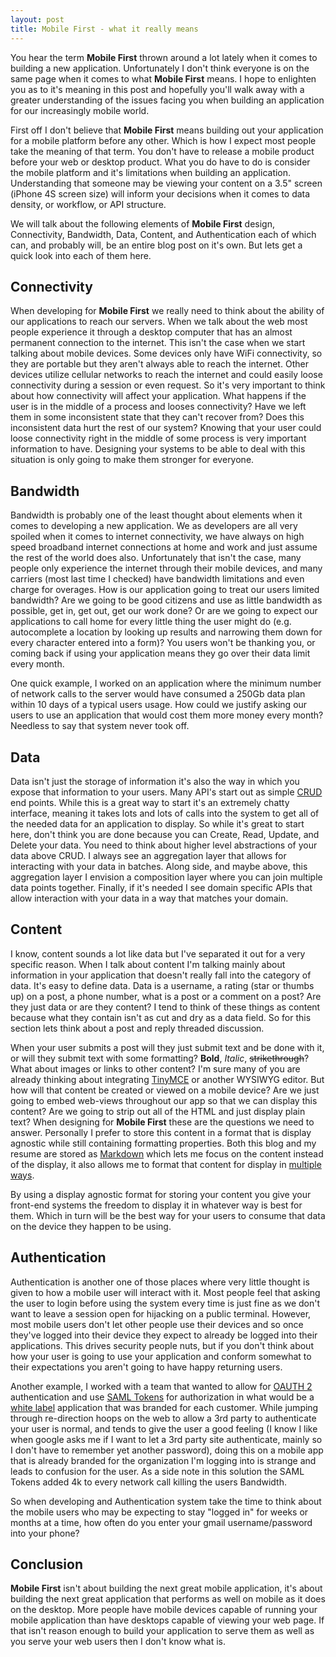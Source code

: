 ```yaml
---
layout: post
title: Mobile First - what it really means
---
```


You hear the term **Mobile First** thrown around a lot lately when it comes to building a new application.  Unfortunately I don't think everyone is on the same page when it comes to what **Mobile First** means.  I hope to enlighten you as to it's meaning in this post and hopefully you'll walk away with a greater understanding of the issues facing you when building an application for our increasingly mobile world.

First off I don't believe that **Mobile First** means building out your application for a mobile platform before any other.  Which is how I expect most people take the meaning of that term.  You don't have to release a mobile product before your web or desktop product.  What you do have to do is consider the mobile platform and it's limitations when building an application.  Understanding that someone may be viewing your content on a 3.5" screen (iPhone 4S screen size) will inform your decisions when it comes to data density, or workflow, or API structure.

We will talk about the following elements of **Mobile First** design, Connectivity, Bandwidth, Data, Content, and Authentication each of which can, and probably will, be an entire blog post on it's own.  But lets get a quick look into each of them here.


## Connectivity

When developing for **Mobile First** we really need to think about the ability of our applications to reach our servers.  When we talk about the web most people experience it through a desktop computer that has an almost permanent connection to the internet.  This isn't the case when we start talking about mobile devices.  Some devices only have WiFi connectivity, so they are portable but they aren't always able to reach the internet.  Other devices utilize cellular networks to reach the internet and could easily loose connectivity during a session or even request.  So it's very important to think about how connectivity will affect your application.  What happens if the user is in the middle of a process and looses connectivity?  Have we left them in some inconsistent state that they can't recover from?  Does this inconsistent data hurt the rest of our system?  Knowing that your user could loose connectivity right in the middle of some process is very important information to have. Designing your systems to be able to deal with this situation is only going to make them stronger for everyone.


## Bandwidth

Bandwidth is probably one of the least thought about elements when it comes to developing a new application.  We as developers are all very spoiled when it comes to internet connectivity, we have always on high speed broadband internet connections at home and work and just assume the rest of the world does also.  Unfortunately that isn't the case, many people only experience the internet through their mobile devices, and many carriers (most last time I checked) have bandwidth limitations and even charge for overages.  How is our application going to treat our users limited bandwidth?  Are we going to be good citizens and use as little bandwidth as possible, get in, get out, get our work done?  Or are we going to expect our applications to call home for every little thing the user might do (e.g. autocomplete a location by looking up results and narrowing them down for every character entered into a form)?  You users won't be thanking you, or coming back if using your application means they go over their data limit every month.

One quick example, I worked on an application where the minimum number of network calls to the server would have consumed a 250Gb data plan within 10 days of a typical users usage.  How could we justify asking our users to use an application that would cost them more money every month?  Needless to say that system never took off.


## Data

Data isn't just the storage of information it's also the way in which you expose that information to your users.  Many API's start out as simple [CRUD](http://en.wikipedia.org/wiki/Create,_read,_update_and_delete) end points.  While this is a great way to start it's an extremely chatty interface, meaning it takes lots and lots of calls into the system to get all of the needed data for an application to display.  So while it's great to start here, don't think you are done because you can Create, Read, Update, and Delete your data.  You need to think about higher level abstractions of your data above CRUD.  I always see an aggregation layer that allows for interacting with your data in batches.  Along side, and maybe above, this aggregation layer I envision a composition layer where you can join multiple data points together.  Finally, if it's needed I see domain specific APIs that allow interaction with your data in a way that matches your domain.


## Content

I know, content sounds a lot like data but I've separated it out for a very specific reason.  When I talk about content I'm talking mainly about information in your application that doesn't really fall into the category of data.  It's easy to define data.  Data is a username, a rating (star or thumbs up) on a post, a phone number, what is a post or a comment on a post?  Are they just data or are they content?  I tend to think of these things as content because what they contain isn't as cut and dry as a data field.  So for this section lets think about a post and reply threaded discussion.

When your user submits a post will they just submit text and be done with it, or will they submit text with some formatting?  **Bold**, *Italic*, ~~strikethrough~~?  What about images or links to other content?  I'm sure many of you are already thinking about integrating [TinyMCE](http://www.tinymce.com/) or another WYSIWYG editor.  But how will that content be created or viewed on a mobile device?  Are we just going to embed web-views throughout our app so that we can display this content?  Are we going to strip out all of the HTML and just display plain text?  When designing for **Mobile First** these are the questions we need to answer.  Personally I prefer to store this content in a format that is display agnostic while still containing formatting properties.   Both this blog and my resume are stored as  [Markdown](http://daringfireball.net/projects/markdown/) which
lets me focus on the content instead of the display, it also allows me to format that content for display in  [multiple](/resume) [ways](/resume.html).

By using a display agnostic format for storing your content you give your front-end systems the freedom to display it in whatever way is best for them.  Which in turn will be the best way for your users to consume that data on the device they happen to be using.


## Authentication

Authentication is another one of those places where very little thought is given to how a mobile user will interact with it.  Most people feel that asking the user to login before using the system every time is just fine as we don't want to leave a session open for hijacking on a public terminal.  However, most mobile users don't let other people use their devices and so once they've logged into their device they expect to already be logged into their applications.  This drives security people nuts, but if you don't think about how your user is going to use your application and conform somewhat to their expectations you aren't going to have happy returning users.

Another example, I worked with a team that wanted to allow for [OAUTH 2](http://oauth.net/2/) authentication and use [SAML Tokens](http://en.wikipedia.org/wiki/Security_Assertion_Markup_Language) for authorization in what would be a [white label](http://en.wikipedia.org/wiki/White-label_product) application that was branded for each customer.  While jumping through re-direction hoops on the web to allow a 3rd party to authenticate your user is normal, and tends to give the user a good feeling (I know I like when google asks me if I want to let a 3rd party site authenticate, mainly so I don't have to remember yet another password), doing this on a mobile app that is already branded for the organization I'm logging into is strange and leads to confusion for the user.  As a side note in this solution the SAML Tokens added 4k to every network call killing the users Bandwidth.

So when developing and Authentication system take the time to think about the mobile users who may be expecting to stay "logged in" for weeks or months at a time, how often do you enter your gmail username/password into your phone?


## Conclusion

**Mobile First** isn't about building the next great mobile application, it's about building the next great application that performs as well on mobile as it does on the desktop.  More people have mobile devices capable of running your mobile application than have desktops capable of viewing your web page.  If that isn't reason enough to build your application to serve them as well as you serve your web users then I don't know what is.